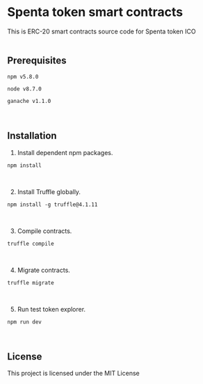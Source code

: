 # Spenta token smart contracts

This is ERC-20 smart contracts source code for Spenta token ICO
<br><br>

## Prerequisites
```
npm v5.8.0

node v8.7.0

ganache v1.1.0
```
<br>

## Installation


1. Install dependent npm packages.
```
npm install
```
<br>

2. Install Truffle globally.
```
npm install -g truffle@4.1.11
```
<br>

3. Compile contracts.
```
truffle compile
```
<br>

4. Migrate contracts.
```
truffle migrate
```
<br>

5. Run test token explorer.
```
npm run dev
```
<br>

## License

This project is licensed under the MIT License

